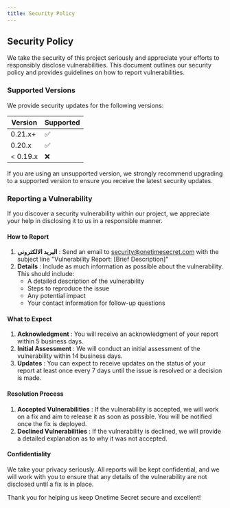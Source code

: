 ```yaml
---
title: Security Policy
---
```


<article class="prose dark:prose-invert">
  <h2 class="mb-4 text-2xl font-bold dark:text-white">
    Security Policy
  </h2>
  <p class="mb-4 dark:text-gray-300">
    We take the security of this project seriously and appreciate your efforts to responsibly disclose vulnerabilities. This document outlines our security policy and provides guidelines on how to report vulnerabilities.
  </p>
  <h3 class="mb-2 text-xl font-semibold dark:text-white">
    Supported Versions
  </h3>
  <p class="mb-4 dark:text-gray-300">
    We provide security updates for the following versions:
  </p>
  <table class="mb-4 w-full">
    <thead>
      <tr class="bg-gray-100 dark:bg-gray-700">
        <th class="p-2 text-left dark:text-white">
          Version
        </th>
        <th class="p-2 text-left dark:text-white">
          Supported
        </th>
      </tr>
    </thead>
    <tbody>
      <tr class="border-b dark:border-gray-600">
        <td class="p-2 dark:text-gray-300">
          0.21.x+
        </td>
        <td class="p-2 dark:text-gray-300">
          ✅
        </td>
      </tr>
      <tr class="border-b dark:border-gray-600">
        <td class="p-2 dark:text-gray-300">
          0.20.x
        </td>
        <td class="p-2 dark:text-gray-300">
          ✅
        </td>
      </tr>
      <tr>
        <td class="p-2 dark:text-gray-300">
          &lt; 0.19.x
        </td>
        <td class="p-2 dark:text-gray-300">
          ❌
        </td>
      </tr>
    </tbody>
  </table>
  <p class="mb-4 dark:text-gray-300">
    If you are using an unsupported version, we strongly recommend upgrading to a supported version to ensure you receive the latest security updates.
  </p>
  <h3 class="mb-2 text-xl font-semibold dark:text-white">
    Reporting a Vulnerability
  </h3>
  <p class="mb-4 dark:text-gray-300">
    If you discover a security vulnerability within our project, we appreciate your help in disclosing it to us in a responsible manner.
  </p>
  <h4 class="mb-2 text-lg font-semibold dark:text-white">
    How to Report
  </h4>
  <ol class="mb-4 list-decimal pl-6 dark:text-gray-300">
    <li class="mb-2">
      <strong>البريد الالكتروني</strong> : Send an email to
      <a href="mailto:security@onetimesecret.com?subject=Vulnerability%20Report%3A%20%5BBrief%20Description%5D">security@onetimesecret.com</a>
       with the subject line "Vulnerability Report: [Brief Description]"
    </li>
    <li>
      <strong>Details</strong> : Include as much information as possible about the vulnerability. This should include:
      <ul class="mt-2 list-disc pl-6">
        <li>A detailed description of the vulnerability</li>
        <li>Steps to reproduce the issue</li>
        <li>Any potential impact</li>
        <li>Your contact information for follow-up questions</li>
      </ul>
    </li>
  </ol>
  <h4 class="mb-2 text-lg font-semibold dark:text-white">
    What to Expect
  </h4>
  <ol class="dark:text-gray-300">
    <li>
      <strong>Acknowledgment</strong> : You will receive an acknowledgment of your report within 5 business days.
    </li>
    <li>
      <strong>Initial Assessment</strong> : We will conduct an initial assessment of the vulnerability within 14 business days.
    </li>
    <li>
      <strong>Updates</strong> : You can expect to receive updates on the status of your report at least once every 7 days until the issue is resolved or a decision is made.
    </li>
  </ol>
  <h4 class="mb-2 text-lg font-semibold dark:text-white">
    Resolution Process
  </h4>
  <ol class="dark:text-gray-300">
    <li>
      <strong>Accepted Vulnerabilities</strong> : If the vulnerability is accepted, we will work on a fix and aim to release it as soon as possible. You will be notified once the fix is deployed.
    </li>
    <li>
      <strong>Declined Vulnerabilities</strong> : If the vulnerability is declined, we will provide a detailed explanation as to why it was not accepted.
    </li>
  </ol>
  <h4 class="mb-2 text-lg font-semibold dark:text-white">
    Confidentiality
  </h4>
  <p class="prose dark:text-gray-300">
    We take your privacy seriously. All reports will be kept confidential, and we will work with you to ensure that any details of the vulnerability are not disclosed until a fix is in place.
  </p>
  <p class="prose dark:text-gray-300">
    Thank you for helping us keep Onetime Secret secure and excellent!
  </p>
</article>
